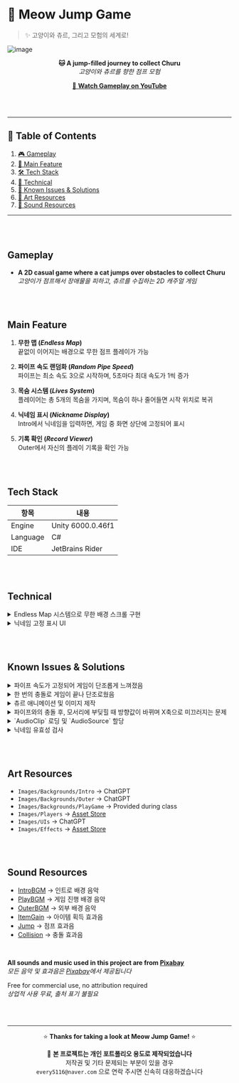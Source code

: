 # 🐾 Meow Jump Game
> ✨ 고양이와 츄르, 그리고 모험의 세계로!

![image](https://github.com/user-attachments/assets/a2d6d160-0ba3-4091-b5ed-fa4b7d87e557)

<p align="center">
  <b>🐱 A jump-filled journey to collect Churu</b><br>
  <i>고양이와 츄르를 향한 점프 모험</i>
</p>

<p align="center">
  <a href="https://youtu.be/BIQlgI6KWB4" target="_blank">
    🎥 <b>Watch Gameplay on YouTube</b>
  </a>
</p>

<br><br>
<hr>

## 📑 Table of Contents

1. [🎮 Gameplay](#Gameplay)
2. [📌 Main Feature](#Main-Feature)
3. [🛠️ Tech Stack](#Tech-Stack)
4. [🔑 Technical](#Technical)
5. [🐞 Known Issues & Solutions](#Known-Issues--Solutions)
6. [🎨 Art Resources](#Art-Resources)
7. [🎵 Sound Resources](#Sound-Resources)

<hr>
<br><br>

## Gameplay

- **A 2D casual game where a cat jumps over obstacles to collect Churu**  <br>
  _고양이가 점프해서 장애물을 피하고, 츄르를 수집하는 2D 캐주얼 게임_

<br><br>

## Main Feature

1. **무한 맵 (*Endless Map*)**  
   끝없이 이어지는 배경으로 무한 점프 플레이가 가능

2. **파이프 속도 랜덤화 (*Random Pipe Speed*)**  
   파이프는 최소 속도 3으로 시작하며, 5초마다 최대 속도가 1씩 증가

3. **목숨 시스템 (*Lives System*)**  
   플레이어는 총 5개의 목숨을 가지며, 목숨이 하나 줄어들면 시작 위치로 복귀

4. **닉네임 표시 (*Nickname Display*)**  
   Intro에서 닉네임을 입력하면, 게임 중 화면 상단에 고정되어 표시

5. **기록 확인 (*Record Viewer*)**  
   Outer에서 자신의 플레이 기록을 확인 가능

<br><br>

## Tech Stack

| 항목 | 내용 |
|------|------|
| Engine | Unity 6000.0.46f1 |
| Language | C# |
| IDE | JetBrains Rider |

<br><br>

## Technical

<details>
<summary>Endless Map 시스템으로 무한 배경 스크롤 구현</summary>
  
  - 배경 머티리얼의 `mainTextureOffset`을 주기적으로 변경하여 스크롤 구현
  - 지구가 둥글게 회전하듯, 끊김 없이 자연스럽게 이어지는 루프형 배경 연출
  - 오브젝트 이동 없이 머티리얼만 조작해 리소스 사용을 최소화한 경량 작업
  
</details>

<details>
<summary>닉네임 고정 표시 UI</summary>

  - 닉네임 고정 UI를 `World Space`로 설정하여 고양이 캐릭터 오브젝트 위에 고정되도록 구현  
  - 캐릭터의 위치 정보를 받아, 사전 지정한 Y축 오프셋만큼 UI 위치를 조정

</details>

<br><br>

## Known Issues & Solutions

<details>
<summary>파이프 속도가 고정되어 게임이 단조롭게 느껴졌음</summary>
  
  - 5초마다 최대 속도를 1씩 증가시켜, 시간이 지날수록 난의도가 점진적으로 상승하도록 구현

</details>

<details>
<summary>한 번의 충돌로 게임이 끝나 단조로웠음</summary>
  
  - 목숨 시스템을 도입하여 5번까지 도전 가능하게 변경
  - 반복 충돌 방지를 위해 부활 시 파이프보다 높은 위치에서 떨어지도록 설정
    
</details>

<details>
<summary>츄르 애니메이션 및 이미지 제작</summary>
  
  - 기존 사과 아이템에서, 고양이와 어울리지 않는다는 피드백을 수용해 츄르로 변경
  - ChatGPT로 프레임별 이미지를 생성한 후, 투명 배경으로 하나로 합쳐 직접 애니메이션으로 구현
    
</details>

<details>
<summary>파이프와의 충돌 후, 모서리에 부딪힐 때 방향값이 바뀌며 X축으로 미끄러지는 문제</summary>
  
  - 충돌 시 물리 연산에 의해 X축 이동이 발생하는 현상을 방지하기 위해,
    `Constraints`에서 X축 위치를 고정함 (`Freeze Position X`)
  
</details>

<details>
<summary>`AudioClip` 로딩 및 `AudioSource` 할당</summary>

  - `Resources.Load<AudioClip>()`를 사용하여 사운드 클립을 런타임에 동적으로 로드
  - 로드된 클립을 기존 `AudioSource`의 `Clip` 속성에 할당 후 재생

</details>

<details>
<summary>닉네임 유효성 검사</summary>

  - 닉네임 유효성 검사 실패 시, 경고 팝업창이 표시되도록 구현
    <p align="left">
      <img src="https://github.com/user-attachments/assets/b28e1c7c-9b10-4fa8-b79e-c690c514848b" width="600"/>
    </p>

</details>

<br><br>

## Art Resources

- `Images/Backgrounds/Intro` → ChatGPT
- `Images/Backgrounds/Outer` → ChatGPT
- `Images/Backgrounds/PlayGame` → Provided during class
- `Images/Players` → [Asset Store](https://assetstore.unity.com/packages/2d/characters/pet-cats-pixel-art-pack-248340)
- `Images/UIs` → ChatGPT
- `Images/Effects` → [Asset Store](https://assetstore.unity.com/packages/2d/characters/pixel-adventure-1-155360)

<br><br>

## Sound Resources

- [IntroBGM](https://pixabay.com/music/video-games-exploration-chiptune-rpg-adventure-theme-336428/) → 인트로 배경 음악
- [PlayBGM](https://pixabay.com/music/upbeat-game-music-player-console-8bit-background-intro-theme-297305/) → 게임 진행 배경 음악
- [OuterBGM](https://pixabay.com/music/cartoons-lemonade-stand-329815/) → 외부 배경 음악
- [ItemGain](https://pixabay.com/sound-effects/item-pick-up-38258/) → 아이템 획득 효과음
- [Jump](https://pixabay.com/sound-effects/cartoon-jump-6462/) → 점프 효과음
- [Collision](https://pixabay.com/sound-effects/small-rock-break-194553/) → 충돌 효과음

<br>


**All sounds and music used in this project are from [Pixabay](https://pixabay.com/)**  
_모든 음악 및 효과음은 [Pixabay](https://pixabay.com/)에서 제공됩니다_

Free for commercial use, no attribution required  
_상업적 사용 무료, 출처 표기 불필요_


<br><br>

---

<div align="center">

⭐ **Thanks for taking a look at Meow Jump Game!** ⭐

📌 **본 프로젝트는 개인 포트폴리오 용도로 제작되었습니다**  
저작권 및 기타 문제되는 부분이 있을 경우  
`every5116@naver.com` 으로 연락 주시면 신속히 대응하겠습니다
</div>

